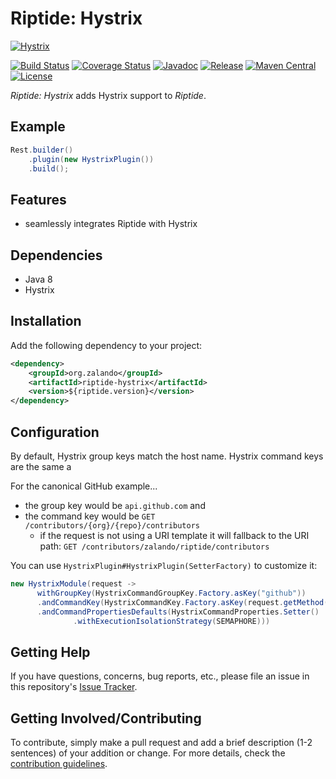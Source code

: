# Riptide: Hystrix

[![Hystrix](https://netflix.github.com/Hystrix/images/hystrix-logo-tagline-850.png)](https://github.com/Netflix/Hystrix)

[![Build Status](https://img.shields.io/travis/zalando/riptide/master.svg)](https://travis-ci.org/zalando/riptide)
[![Coverage Status](https://img.shields.io/coveralls/zalando/riptide/master.svg)](https://coveralls.io/r/zalando/riptide)
[![Javadoc](https://javadoc-emblem.rhcloud.com/doc/org.zalando/riptide-hystrix/badge.svg)](http://www.javadoc.io/doc/org.zalando/riptide-hystrix)
[![Release](https://img.shields.io/github/release/zalando/riptide.svg)](https://github.com/zalando/riptide/releases)
[![Maven Central](https://img.shields.io/maven-central/v/org.zalando/riptide-hystrix.svg)](https://maven-badges.herokuapp.com/maven-central/org.zalando/riptide-hystrix)
[![License](https://img.shields.io/badge/license-MIT-blue.svg)](https://raw.githubusercontent.com/zalando/riptide/master/LICENSE)

*Riptide: Hystrix* adds Hystrix support to *Riptide*.

## Example

```java
Rest.builder()
    .plugin(new HystrixPlugin())
    .build();
```

## Features

-  seamlessly integrates Riptide with Hystrix

## Dependencies

- Java 8
- Hystrix

## Installation

Add the following dependency to your project:

```xml
<dependency>
    <groupId>org.zalando</groupId>
    <artifactId>riptide-hystrix</artifactId>
    <version>${riptide.version}</version>
</dependency>
```

## Configuration

By default, Hystrix group keys match the host name. Hystrix command keys are the same a

For the canonical GitHub example...

- the group key would be `api.github.com` and
- the command key would be `GET /contributors/{org}/{repo}/contributors`
  - if the request is not using a URI template it will fallback to the URI path:
    `GET /contributors/zalando/riptide/contributors`

You can use `HystrixPlugin#HystrixPlugin(SetterFactory)` to customize it:

```java
new HystrixModule(request ->
      withGroupKey(HystrixCommandGroupKey.Factory.asKey("github"))
      .andCommandKey(HystrixCommandKey.Factory.asKey(request.getMethod()))
      .andCommandPropertiesDefaults(HystrixCommandProperties.Setter()
              .withExecutionIsolationStrategy(SEMAPHORE)))
```

## Getting Help

If you have questions, concerns, bug reports, etc., please file an issue in this repository's [Issue Tracker](../../../../issues).

## Getting Involved/Contributing

To contribute, simply make a pull request and add a brief description (1-2 sentences) of your addition or change. For
more details, check the [contribution guidelines](../CONTRIBUTING.md).
